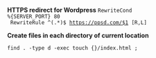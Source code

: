**HTTPS redirect for Wordpress**
<code>RewriteCond %{SERVER_PORT} 80 <br>
RewriteRule ^(.*)$ https://ppsd.com/$1 [R,L] </code>

**Create files in each directory of current location**

<code>find . -type d -exec touch {}/index.html \;</code>
